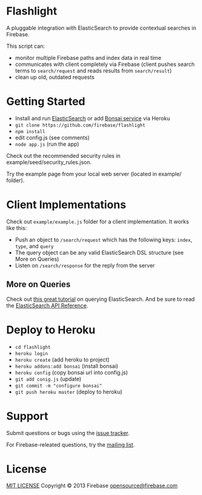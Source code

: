 Flashlight
==========

A pluggable integration with ElasticSearch to provide contextual searches in Firebase.

This script can:
 - monitor multiple Firebase paths and index data in real time
 - communicates with client completely via Firebase (client pushes search terms to `search/request` and reads results from `search/result`)
 - clean up old, outdated requests

Getting Started
===============

 - Install and run [ElasticSearch](http://www.elasticsearch.org/guide/en/elasticsearch/reference/current/setup.html) or add [Bonsai service](https://addons.heroku.com/bonsai#starter) via Heroku
 - `git clone https://github.com/firebase/flashlight`
 - `npm install`
 - edit config.js (see comments)
 - `node app.js` (run the app)

Check out the recommended security rules in example/seed/security_rules.json.

Try the example page from your local web server (located in example/ folder).

Client Implementations
======================

Check out `example/example.js` folder for a client implementation. It works like this:

 - Push an object to `/search/request` which has the following keys: `index`, `type`, and `query`
 - The query object can be any valid ElasticSearch DSL structure (see More on Queries)
 - Listen on `/search/response` for the reply from the server

More on Queries
---------------

Check out [this great tutorial](http://okfnlabs.org/blog/2013/07/01/elasticsearch-query-tutorial.html) on querying ElasticSearch. And be sure to read the [ElasticSearch API Reference](http://www.elasticsearch.org/guide/en/elasticsearch/reference/current/).

Deploy to Heroku
================

 - `cd flashlight`
 - `heroku login`
 - `heroku create` (add heroku to project)
 - `heroku addons:add bonsai` (install bonsai)
 - `heroku config`  (copy bonsai url into config.js)
 - `git add conig.js` (update)
 - `git commit -m "configure bonsai"`
 - `git push heroku master` (deploy to heroku)

Support
=======

Submit questions or bugs using the [issue tracker](https://github.com/firebase/flashlight).

For Firebase-releated questions, try the [mailing list](https://groups.google.com/forum/#!forum/firebase-talk).

License
=======

[MIT LICENSE](http://firebase.mit-license.org/)
Copyright © 2013 Firebase <opensource@firebase.com>
